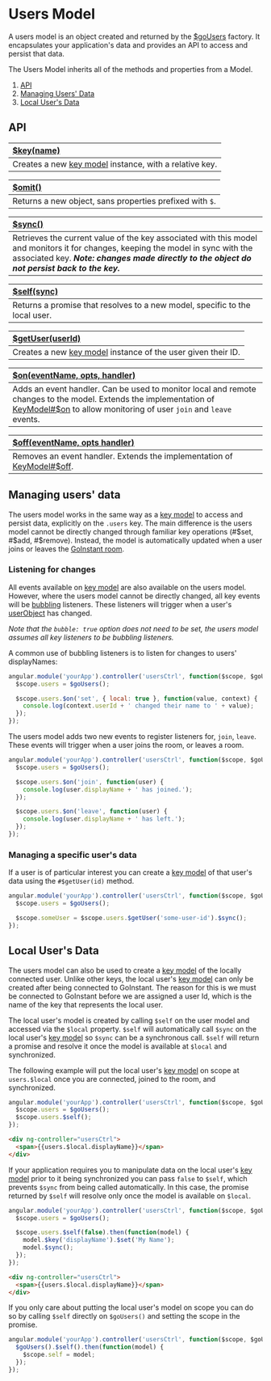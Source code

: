 # Users Model

A users model is an object created and returned by the [$goUsers](../../users.md) factory.
It encapsulates your application's data and provides an API to access and
persist that data.

The Users Model inherits all of the methods and properties from a Model.

1. [API](#api)
2. [Managing Users' Data](#managing-users'-data)
3. [Local User's Data](#local-user's-data)

## API

| [$key(name)](../key.md)|
|:--|
| Creates a new [key model](../key_model/index.md) instance, with a relative key. |

| [$omit()](../omit.md)|
|:--|
| Returns a new object, sans properties prefixed with `$`. |

| [$sync()](../sync.md)|
|:--|
| Retrieves the current value of the key associated with this model and monitors it for changes, keeping the model in sync with the associated key.  ***Note: changes made directly to the object do not persist back to the key.*** |

| [$self(sync)](./self.md)|
|:--|
| Returns a promise that resolves to a new model, specific to the local user. |

| [$getUser(userId)](./get_user.md)|
|:--|
| Creates a new [key model](../key_model/index.md) instance of the user given their ID. |

| [$on(eventName, opts, handler)](./on.md)|
|:--|
| Adds an event handler. Can be used to monitor local and remote changes to the model. Extends the implementation of [KeyModel#$on](../key_model/on) to allow monitoring of user `join` and `leave` events. |

| [$off(eventName, opts handler)](./off.md)|
|:--|
| Removes an event handler. Extends the implementation of [KeyModel#$off](../key_model/off.md). |

## Managing users' data

The users model works in the same way as a [key model](../key_model/index.md) to
access and persist data, explicitly on the `.users` key. The main difference is
the users model cannot be directly changed through familiar key operations
(#$set, #$add, #$remove). Instead, the model is automatically updated when a
user joins or leaves the [GoInstant room](../javascript_api/rooms/index.html).

### Listening for changes

All events available on [key model]('../key_model/index.md') are also
available on the users model. However, where the users model cannot be directly
changed, all key events will be [bubbling]() listeners. These listeners will
trigger when a user's [userObject]() has changed.

*Note that the `bubble: true` option does not need to be set, the users model
assumes all key listeners to be bubbling listeners.*

A common use of bubbling listeners is to listen for changes to users'
displayNames:

```js
angular.module('yourApp').controller('usersCtrl', function($scope, $goUsers) {
  $scope.users = $goUsers();

  $scope.users.$on('set', { local: true }, function(value, context) {
    console.log(context.userId + ' changed their name to ' + value);
  });
});
```

The users model adds two new events to register listeners for, `join`, `leave`.
These events will trigger when a user joins the room, or leaves a room.

```js
angular.module('yourApp').controller('usersCtrl', function($scope, $goUsers) {
  $scope.users = $goUsers();

  $scope.users.$on('join', function(user) {
    console.log(user.displayName + ' has joined.');
  });

  $scope.users.$on('leave', function(user) {
    console.log(user.displayName + ' has left.');
  });
});
```

### Managing a specific user's data

If a user is of particular interest you can create a [key model]() of that
user's data using the `#$getUser(id)` method.

```js
angular.module('yourApp').controller('usersCtrl', function($scope, $goUsers) {
  $scope.users = $goUsers();

  $scope.someUser = $scope.users.$getUser('some-user-id').$sync();
});
```

## Local User's Data

The users model can also be used to create a [key model]() of the locally
connected user. Unlike other keys, the local user's [key model]() can only be
created after being connected to GoInstant. The reason for this is we must be
connected to GoInstant before we are assigned a user Id, which is the name of the
key that represents the local user.

The local user's model is created by calling `$self` on the user model and
accessed via the `$local` property. `$self` will automatically call `$sync` on
the local user's [key model]() so `$sync` can be a synchronous call. `$self`
will return a promise and resolve it once the model is available at `$local` and
synchronized.

The following example will put the local user's [key model]() on scope at
`users.$local` once you are connected, joined to the room, and synchronized.

```js
angular.module('yourApp').controller('usersCtrl', function($scope, $goUsers) {
  $scope.users = $goUsers();
  $scope.users.$self();
});
```

```html
<div ng-controller="usersCtrl">
  <span>{{users.$local.displayName}}</span>
</div>
```

If your application requires you to manipulate data on the local user's [key model]()
prior to it being synchronized you can pass `false` to `$self`, which prevents
`$sync` from being called automatically. In this case, the promise returned by
`$self` will resolve only once the model is available on `$local`.

```js
angular.module('yourApp').controller('usersCtrl', function($scope, $goUsers) {
  $scope.users = $goUsers();

  $scope.users.$self(false).then(function(model) {
    model.$key('displayName').$set('My Name');
    model.$sync();
  });
});
```

```html
<div ng-controller="usersCtrl">
  <span>{{users.$local.displayName}}</span>
</div>
```

If you only care about putting the local user's model on scope you can do so by
calling `$self` directly on `$goUsers()` and setting the scope in the promise.

```js
angular.module('yourApp').controller('usersCtrl', function($scope, $goUsers) {
  $goUsers().$self().then(function(model) {
    $scope.self = model;
  });
});
```
